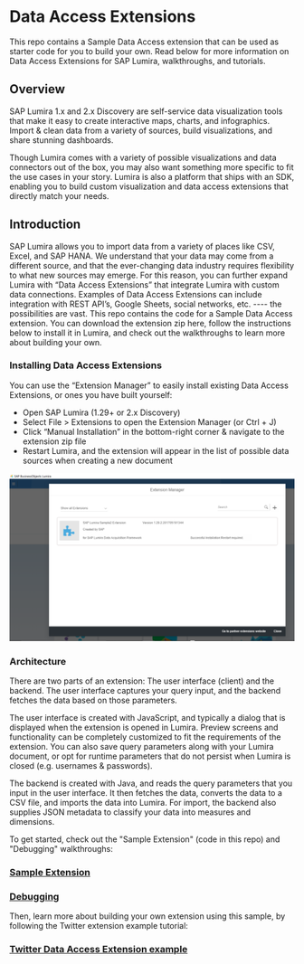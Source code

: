 # Data Access Extensions

This repo contains a Sample Data Access extension that can be used as starter code for you to build your own. Read below for more information on Data Access Extensions for SAP Lumira, walkthroughs, and tutorials. 

## Overview 
SAP Lumira 1.x and 2.x Discovery are self-service data visualization tools that make it easy to create interactive maps, charts, and infographics. Import & clean data from a variety of sources, build visualizations, and share stunning dashboards. 

Though Lumira comes with a variety of possible visualizations and data connectors out of the box, you may also want something more specific to fit the use cases in your story. Lumira is also a platform that ships with an SDK, enabling you to build custom visualization and data access extensions that directly match your needs. 

## Introduction 
SAP Lumira allows you to import data from a variety of places like CSV, Excel, and SAP HANA. We understand that your data may come from a different source, and that the ever-changing data industry requires flexibility to what new sources may emerge. For this reason, you can further expand Lumira with “Data Access Extensions”  that integrate Lumira with custom data connections. Examples of Data Access Extensions can include integration with REST API’s, Google Sheets, social networks, etc. ---- the possibilities are vast. This repo contains the code for a Sample Data Access extension. You can download the extension zip here, follow the instructions below to install it in Lumira, and check out the walkthroughs to learn more about building your own.  

### Installing Data Access Extensions
You can use the “Extension Manager” to easily install existing Data Access Extensions, or ones you have built yourself:

- Open SAP Lumira (1.29+ or 2.x Discovery)
- Select File > Extensions to open the Extension Manager (or Ctrl + J)
- Click “Manual Installation” in the bottom-right corner & navigate to the extension zip file
- Restart Lumira, and the extension will appear in the list of possible data sources when creating a new document 

![](./Docs/walkthrough/photos/20-extension-manager.PNG)

### Architecture
There are two parts of an extension: The user interface (client) and the backend. The user interface captures your query input, and the backend fetches the data based on those parameters.

The user interface is created with JavaScript, and typically a dialog that is displayed when the extension is opened in Lumira. Preview screens and functionality can be completely customized to fit the requirements of the extension. You can also save query parameters along with your Lumira document, or opt for runtime parameters that do not persist when Lumira is closed (e.g. usernames & passwords). 

The backend is created with Java, and reads the query parameters that you input in the user interface. It then fetches the data, converts the data to a CSV file, and imports the data into Lumira. For import, the backend also supplies JSON metadata to classify your data into measures and dimensions.


To get started, check out the "Sample Extension" (code in this repo) and "Debugging" walkthroughs:

### [Sample Extension](./Docs/walkthrough/sample-da.md)
### [Debugging](./Docs/walkthrough/debugging.md)

Then, learn more about building your own extension using this sample, by following the Twitter extension example tutorial:

### [Twitter Data Access Extension example](https://github.com/denzalereese/lumira-extension-da-twitter)







